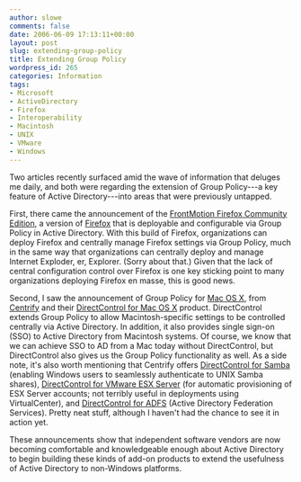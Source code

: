 ```yaml
---
author: slowe
comments: false
date: 2006-06-09 17:13:11+00:00
layout: post
slug: extending-group-policy
title: Extending Group Policy
wordpress_id: 265
categories: Information
tags:
- Microsoft
- ActiveDirectory
- Firefox
- Interoperability
- Macintosh
- UNIX
- VMware
- Windows
---
```


Two articles recently surfaced amid the wave of information that deluges me daily, and both were regarding the extension of Group Policy---a key feature of Active Directory---into areas that were previously untapped.

First, there came the announcement of the [FrontMotion Firefox Community Edition](http://www.frontmotion.com/Firefox/fmfirefox.htm), a version of [Firefox](http://www.mozilla.com/firefox/) that is deployable and configurable via Group Policy in Active Directory. With this build of Firefox, organizations can deploy Firefox and centrally manage Firefox settings via Group Policy, much in the same way that organizations can centrally deploy and manage Internet Exploder, er, Explorer. (Sorry about that.) Given that the lack of central configuration control over Firefox is one key sticking point to many organizations deploying Firefox en masse, this is good news.

Second, I saw the announcement of Group Policy for [Mac OS X](http://www.apple.com/macosx/), from [Centrify](http://www.centrify.com/) and their [DirectControl for Mac OS X](http://www.centrify.com/directcontrol/mac_os_x.asp) product. DirectControl extends Group Policy to allow Macintosh-specific settings to be controlled centrally via Active Directory. In addition, it also provides single sign-on (SSO) to Active Directory from Macintosh systems. Of course, we know that we can achieve SSO to AD from a Mac today without DirectControl, but DirectControl also gives us the Group Policy functionality as well. As a side note, it's also worth mentioning that Centrify offers [DirectControl for Samba](http://www.centrify.com/directcontrol/samba.asp) (enabling Windows users to seamlessly authenticate to UNIX Samba shares), [DirectControl for VMware ESX Server](http://www.centrify.com/directcontrol/vmware_esx.asp) (for automatic provisioning of ESX Server accounts; not terribly useful in deployments using VirtualCenter), and [DirectControl for ADFS](http://www.centrify.com/directcontrol/adfs.asp) (Active Directory Federation Services). Pretty neat stuff, although I haven't had the chance to see it in action yet.

These announcements show that independent software vendors are now becoming comfortable and knowledgeable enough about Active Directory to begin building these kinds of add-on products to extend the usefulness of Active Directory to non-Windows platforms.
